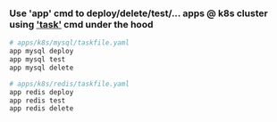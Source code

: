### Use 'app' cmd to deploy/delete/test/... apps @ k8s cluster using ['task'](https://taskfile.dev/) cmd under the hood
```bash
# apps/k8s/mysql/taskfile.yaml
app mysql deploy
app mysql test
app mysql delete

# apps/k8s/redis/taskfile.yaml
app redis deploy
app redis test
app redis delete
```